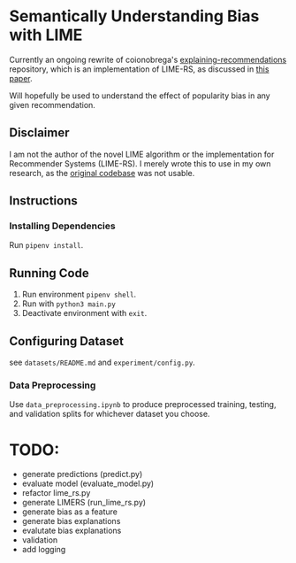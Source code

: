 # Semantically Understanding Bias with LIME
Currently an ongoing rewrite of coionobrega's [explaining-recommendations](https://github.com/caionobrega/explaining-recommendations) repository, which is an implementation of LIME-RS, as discussed in [this paper](https://dl.acm.org/doi/10.1145/3297280.3297443).

Will hopefully be used to understand the effect of popularity bias in any given recommendation.
## Disclaimer
I am not the author of the novel LIME algorithm or the implementation for Recommender Systems (LIME-RS). I merely wrote this to use in my own research, as the [original codebase](https://github.com/caionobrega/explaining-recommendations) was not usable. 

## Instructions

### Installing Dependencies
Run `pipenv install`.

## Running Code
1) Run environment `pipenv shell`.
2) Run with `python3 main.py` 
3) Deactivate environment with `exit`.

## Configuring Dataset
see `datasets/README.md` and `experiment/config.py`.
### Data Preprocessing
Use `data_preprocessing.ipynb` to produce preprocessed training, testing, and validation splits for whichever dataset you choose.

# TODO:
- generate predictions (predict.py)
- evaluate model (evaluate_model.py)
- refactor lime_rs.py
- generate LIMERS (run_lime_rs.py)
- generate bias as a feature
- generate bias explanations
- evalutate bias explanations
- validation
- add logging
